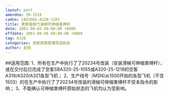 ```yaml
---
layout: post
amendno: 39-3310
cadno: CAD2001-A320-11R1
title: 更换客舱门滑梯可伸缩束缚杆
date: 2001-08-03 00:00:00 +0800
effdate: 2001-08-06 00:00:00 +0800
tag: A320
categories: 民航西南管理局适航处
author: 赵阳
---
```


##适用范围:
1、所有在生产中执行了了20234号改装（安装滑梯可伸缩束缚杆），或在交付后已完成了空客SBA320-25-1055或A320-25-1218的空客A319/A320/A321各型飞机；
2、生产线号（MSN)从1500开始的各型飞机（不含1503）的在生产中执行了了20234号改装的滑梯可伸缩束缚杆不受本指令的影响；     3、不能确认可伸缩束缚杆原始状态的飞机均认为受影响。

